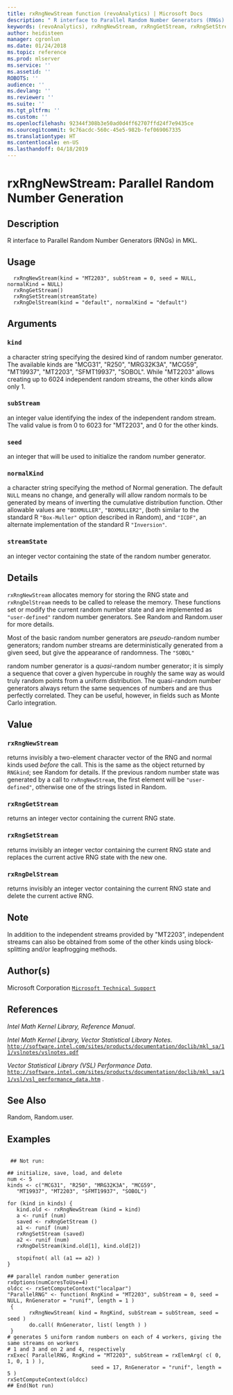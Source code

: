 ```yaml
---
title: rxRngNewStream function (revoAnalytics) | Microsoft Docs
description: " R interface to Parallel Random Number Generators (RNGs) in MKL. "
keywords: (revoAnalytics), rxRngNewStream, rxRngGetStream, rxRngSetStream, rxRngDelStream, distribution, sysdata
author: heidisteen
manager: cgronlun
ms.date: 01/24/2018
ms.topic: reference
ms.prod: mlserver
ms.service: ''
ms.assetid: ''
ROBOTS: ''
audience: ''
ms.devlang: ''
ms.reviewer: ''
ms.suite: ''
ms.tgt_pltfrm: ''
ms.custom: ''
ms.openlocfilehash: 92344f308b3e50ad0d4ff62707ffd24f7e9435ce
ms.sourcegitcommit: 9c76acdc-560c-45e5-982b-fef069067335
ms.translationtype: HT
ms.contentlocale: en-US
ms.lasthandoff: 04/18/2019
---
```

 # <a name="rxrngnewstream--parallel-random-number-generation"></a>rxRngNewStream:  Parallel Random Number Generation  
 ## <a name="description"></a>Description

R interface to Parallel Random Number Generators (RNGs) in MKL.


 ## <a name="usage"></a>Usage

```   
  rxRngNewStream(kind = "MT2203", subStream = 0, seed = NULL, normalKind = NULL)
  rxRngGetStream()
  rxRngSetStream(streamState)
  rxRngDelStream(kind = "default", normalKind = "default")

```

 ## <a name="arguments"></a>Arguments



 ### `kind`
  a character string specifying the desired kind of random number generator. The available kinds are "MCG31", "R250", "MRG32K3A", "MCG59",  "MT19937", "MT2203", "SFMT19937", "SOBOL".  While "MT2203" allows creating up to 6024 independent random streams,  the other kinds allow only 1. 


 ### `subStream`
  an integer value identifying the index of the independent random stream. The valid value is from 0 to 6023 for "MT2203", and 0 for the other kinds. 


 ### `seed`
  an integer that will be used to initialize the random number generator. 


 ### `normalKind`
  a character string specifying the method of Normal generation. The default `NULL` means no change, and generally will allow random normals to be generated by means of inverting the cumulative distribution function. Other allowable values are `"BOXMULLER"`, `"BOXMULLER2"`, (both similar to the standard R `"Box-Muller"` option described in Random), and  `"ICDF"`, an alternate implementation of the standard R `"Inversion"`. 


 ### `streamState`
  an integer vector containing the state of the random number generator. 



 ## <a name="details"></a>Details

`rxRngNewStream` allocates memory for storing the RNG state and `rxRngDelStream` needs to be called to release the memory. These functions set or modify the current random number state and are implemented as `"user-defined"` random number generators. See Random and Random.user for more details.

Most of the basic random number generators are *pseudo*-random number generators; random number streams are deterministically generated from a given seed, but give the appearance of randomness. The `"SOBOL"` 

random number generator is a *quasi*-random number generator; it is simply a sequence that cover a given hypercube in roughly the same way as would truly random points from a uniform distribution. The quasi-random number generators always return the same sequences of numbers and are thus perfectly correlated. They can be useful, however, in fields such as Monte Carlo integration.


 ## <a name="value"></a>Value


### `rxRngNewStream`
 returns invisibly a two-element character vector of  the RNG and normal kinds used *before* the call. This is the same as the object returned by `RNGkind`; see Random for details. If the previous random  number state was generated by a call to `rxRngNewStream`, the first element will be `"user-defined"`, otherwise one of the strings listed in Random. 


### `rxRngGetStream`
 returns an integer vector containing the current RNG state.


### `rxRngSetStream`
 returns invisibly an integer vector containing the current RNG state and replaces the current active RNG state with the new one.


### `rxRngDelStream`
 returns invisibly an integer vector containing the current RNG state and delete the current active RNG.


 ## <a name="note"></a>Note

In addition to the independent streams provided by "MT2203", independent streams can also be obtained from some of the other kinds using block-splitting and/or leapfrogging methods.


 ## <a name="authors"></a>Author(s)

Microsoft Corporation [`Microsoft Technical Support`](https://go.microsoft.com/fwlink/?LinkID=698556&clcid=0x409)



 ## <a name="references"></a>References

*Intel Math Kernel Library, Reference Manual*.

*Intel Math Kernel Library, Vector Statistical Library Notes*.
[`http://software.intel.com/sites/products/documentation/doclib/mkl_sa/11/vslnotes/vslnotes.pdf`](http://software.intel.com/sites/products/documentation/doclib/mkl_sa/11/vslnotes/vslnotes.pdf)


*Vector Statistical Library (VSL) Performance Data*.
[`http://software.intel.com/sites/products/documentation/doclib/mkl_sa/11/vsl/vsl_performance_data.htm`](http://software.intel.com/sites/products/documentation/doclib/mkl_sa/11/vsl/vsl_performance_data.htm)
.


 ## <a name="see-also"></a>See Also

Random, Random.user.

 ## <a name="examples"></a>Examples

 ```

  ## Not run:

## initialize, save, load, and delete
num <- 5
kinds <- c("MCG31", "R250", "MRG32K3A", "MCG59",  
    "MT19937", "MT2203", "SFMT19937", "SOBOL")

for (kind in kinds) {
    kind.old <- rxRngNewStream (kind = kind)
    a <- runif (num)
    saved <- rxRngGetStream ()
    a1 <- runif (num)
    rxRngSetStream (saved)
    a2 <- runif (num)
    rxRngDelStream(kind.old[1], kind.old[2])

    stopifnot( all (a1 == a2) )
}

## parallel random number generation
rxOptions(numCoresToUse=4)
oldcc <- rxSetComputeContext("localpar")
"ParallelRNG" <- function( RngKind = "MT2203", subStream = 0, seed = NULL, RnGenerator = "runif", length = 1 )
  {
        rxRngNewStream( kind = RngKind, subStream = subStream, seed = seed )
        do.call( RnGenerator, list( length ) )
  }
# generates 5 uniform random numbers on each of 4 workers, giving the same streams on workers
# 1 and 3 and on 2 and 4, respectively
rxExec( ParallelRNG, RngKind = "MT2203", subStream = rxElemArg( c( 0, 1, 0, 1 ) ),
                            seed = 17, RnGenerator = "runif", length = 5 )
rxSetComputeContext(oldcc)
 ## End(Not run) 
```



